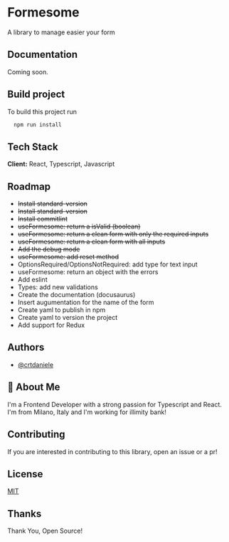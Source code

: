# Formesome

A library to manage easier your form

## Documentation

Coming soon.

## Build project

To build this project run

```bash
  npm run install
```

## Tech Stack

**Client:** React, Typescript, Javascript

## Roadmap

- ~~Install standard-version~~
- ~~Install standard-version~~
- ~~Install commitlint~~
- ~~useFormesome: return a isValid (boolean)~~
- ~~useFormesome: return a clean form with only the required inputs~~
- ~~useFormesome: return a clean form with all inputs~~
- ~~Add the debug mode~~
- ~~useFormesome: add reset method~~
- OptionsRequired/OptionsNotRequired: add type for text input
- useFormesome: return an object with the errors
- Add eslint
- Types: add new validations
- Create the documentation (docusaurus)
- Insert augumentation for the name of the form
- Create yaml to publish in npm
- Create yaml to version the project
- Add support for Redux

## Authors

- [@crtdaniele](https://www.github.com/crtdaniele)

## 🚀 About Me

I'm a Frontend Developer with a strong passion for Typescript and React. I'm from Milano, Italy and I'm working for illimity bank!

## Contributing

If you are interested in contributing to this library, open an issue or a pr!

## License

[MIT](https://choosealicense.com/licenses/mit/)

## Thanks

Thank You, Open Source!

